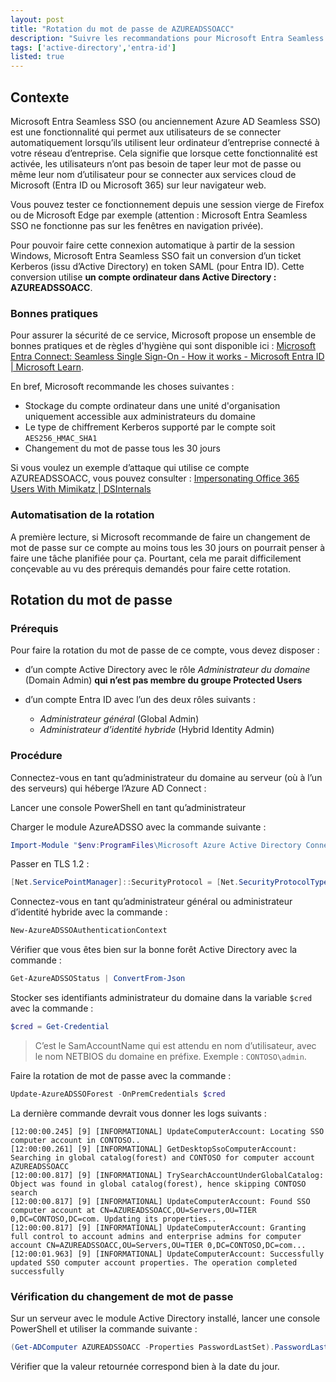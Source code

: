 ```yaml
---
layout: post
title: "Rotation du mot de passe de AZUREADSSOACC"
description: "Suivre les recommandations pour Microsoft Entra Seamless SSO"
tags: ['active-directory','entra-id']
listed: true
---
```


## Contexte

Microsoft Entra Seamless SSO (ou anciennement Azure AD Seamless SSO) est une fonctionnalité qui permet aux utilisateurs de se connecter automatiquement lorsqu’ils utilisent leur ordinateur d’entreprise connecté à votre réseau d’entreprise. Cela signifie que lorsque cette fonctionnalité est activée, les utilisateurs n’ont pas besoin de taper leur mot de passe ou même leur nom d’utilisateur pour se connecter aux services cloud de Microsoft (Entra ID ou Microsoft 365) sur leur navigateur web.

Vous pouvez tester ce fonctionnement depuis une session vierge de Firefox ou de Microsoft Edge par exemple (attention : Microsoft Entra Seamless SSO ne fonctionne pas sur les fenêtres en navigation privée).

Pour pouvoir faire cette connexion automatique à partir de la session Windows, Microsoft Entra Seamless SSO fait un conversion d’un ticket Kerberos (issu d’Active Directory) en token SAML (pour Entra ID). Cette conversion utilise **un compte ordinateur dans Active Directory : AZUREADSSOACC**.

### Bonnes pratiques

Pour assurer la sécurité de ce service, Microsoft propose un ensemble de bonnes pratiques et de règles d'hygiène qui sont disponible ici : [Microsoft Entra Connect: Seamless Single Sign-On - How it works - Microsoft Entra ID \| Microsoft Learn](https://learn.microsoft.com/en-us/entra/identity/hybrid/connect/how-to-connect-sso-how-it-works).

En bref, Microsoft recommande les choses suivantes :

- Stockage du compte ordinateur dans une unité d'organisation uniquement accessible aux administrateurs du domaine
- Le type de chiffrement Kerberos supporté par le compte soit `AES256_HMAC_SHA1`
- Changement du mot de passe tous les 30 jours

Si vous voulez un exemple d’attaque qui utilise ce compte AZUREADSSOACC, vous pouvez consulter : [Impersonating Office 365 Users With Mimikatz \| DSInternals](https://www.dsinternals.com/en/impersonating-office-365-users-mimikatz/)

### Automatisation de la rotation

A première lecture, si Microsoft recommande de faire un changement de mot de passe sur ce compte au moins tous les 30 jours on pourrait penser à faire une tâche planifiée pour ça. Pourtant, cela me parait difficilement conçevable au vu des prérequis demandés pour faire cette rotation.

## Rotation du mot de passe

### Prérequis

Pour faire la rotation du mot de passe de ce compte, vous devez disposer :

- d’un compte Active Directory avec le rôle *Administrateur du domaine* (Domain Admin) **qui n’est pas membre du groupe Protected Users**
- d’un compte Entra ID avec l’un des deux rôles suivants :

  - *Administrateur général* (Global Admin)
  - *Administrateur d’identité hybride* (Hybrid Identity Admin)

### Procédure

Connectez-vous en tant qu’administrateur du domaine au serveur (où à l’un des serveurs) qui héberge l’Azure AD Connect :

Lancer une console PowerShell en tant qu’administrateur

Charger le module AzureADSSO avec la commande suivante :

```powershell
Import-Module "$env:ProgramFiles\Microsoft Azure Active Directory Connect\AzureADSSO.psd1"
```

Passer en TLS 1.2 :

```powershell
[Net.ServicePointManager]::SecurityProtocol = [Net.SecurityProtocolType]::Tls12
```

Connectez-vous en tant qu’administrateur général ou administrateur d’identité hybride avec la commande :

```powershell
New-AzureADSSOAuthenticationContext
```

Vérifier que vous êtes bien sur la bonne forêt Active Directory avec la commande :

```powershell
Get-AzureADSSOStatus | ConvertFrom-Json
```

Stocker ses identifiants administrateur du domaine dans la variable `$cred` avec la commande :

```powershell
$cred = Get-Credential
```

> C’est le SamAccountName qui est attendu en nom d’utilisateur, avec le nom NETBIOS du domaine en préfixe. Exemple : `CONTOSO\admin`.

Faire la rotation de mot de passe avec la commande :

```powershell
Update-AzureADSSOForest -OnPremCredentials $cred
```

La dernière commande devrait vous donner les logs suivants :

```plaintext
[12:00:00.245] [9] [INFORMATIONAL] UpdateComputerAccount: Locating SSO computer account in CONTOSO..
[12:00:00.261] [9] [INFORMATIONAL] GetDesktopSsoComputerAccount: Searching in global catalog(forest) and CONTOSO for computer account AZUREADSSOACC
[12:00:00.817] [9] [INFORMATIONAL] TrySearchAccountUnderGlobalCatalog: Object was found in global catalog(forest), hence skipping CONTOSO search
[12:00:00.817] [9] [INFORMATIONAL] UpdateComputerAccount: Found SSO computer account at CN=AZUREADSSOACC,OU=Servers,OU=TIER 0,DC=CONTOSO,DC=com. Updating its properties..
[12:00:00.817] [9] [INFORMATIONAL] UpdateComputerAccount: Granting full control to account admins and enterprise admins for computer account CN=AZUREADSSOACC,OU=Servers,OU=TIER 0,DC=CONTOSO,DC=com...
[12:00:01.963] [9] [INFORMATIONAL] UpdateComputerAccount: Successfully updated SSO computer account properties. The operation completed successfully
```

### Vérification du changement de mot de passe

Sur un serveur avec le module Active Directory installé, lancer une console PowerShell et utiliser la commande suivante :

```powershell
(Get-ADComputer AZUREADSSOACC -Properties PasswordLastSet).PasswordLastSet
```

Vérifier que la valeur retournée correspond bien à la date du jour.

